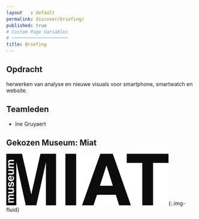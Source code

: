 ```yaml
---
layout   : default
permalink: discover/briefing/
published: true
# Custom Page Variables
# ─────────────────────
title: Briefing
---
```


Opdracht
--------
herwerken van analyse en nieuwe visuals voor smartphone, smartwatch en website.

Teamleden
---------
 - Ine Gruyaert

Gekozen Museum: Miat
--------------
![](../../images/miat.png){:.img-fluid}

